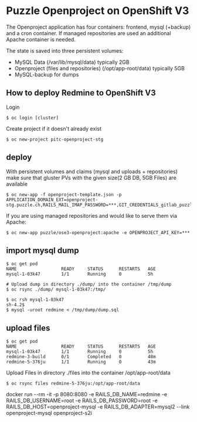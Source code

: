 # Puzzle Openproject on OpenShift V3

The Openproject application has four containers: frontend, mysql (+backup) and a cron container. If managed repositories are used an additional Apache container is needed.

The state is saved into three persistent volumes:
* MySQL Data (/var/lib/mysql/data) typically 2GB
* Openproject (files and repositories) (/opt/app-root/data) typically 5GB
* MySQL-backup for dumps

## How to deploy Redmine to OpenShift V3
Login
```
$ oc login [cluster]
```

Create project if it doesn't already exist
```
$ oc new-project pitc-openproject-stg
```

## deploy

With persistent volumes and claims (mysql and uploads + repositories) make sure that gluster PVs with the given size(2 GB DB, 5GB Files) are available

```
$ oc new-app -f openproject-template.json -p APPLICATION_DOMAIN_EXT=openproject-stg.puzzle.ch,RAILS_MAIL_IMAP_PASSWORD=***,GIT_CREDENTIALS_gitlab_puzzle_ch=hudson:***
```
If you are using managed repositories and would like to serve them via Apache:
```
$ oc new-app puzzle/ose3-openproject:apache -e OPENPROJECT_API_KEY=***
```

## import mysql dump
```
$ oc get pod
NAME                 READY     STATUS      RESTARTS   AGE
mysql-1-03k47        1/1       Running     0          5h

# Upload dump in directory ./dump/ into the container /tmp/dump
$ oc rsync ./dump/ mysql-1-03k47:/tmp/

$ oc rsh mysql-1-03k47
sh-4.2$
$ mysql -uroot redmine < /tmp/dump/dump.sql
```

## upload files
```
$ oc get pod
NAME                 READY     STATUS      RESTARTS   AGE
mysql-1-03k47        1/1       Running     0          5h
redmine-3-build      0/1       Completed   0          48m
redmine-5-376ju      1/1       Running     0          43m

```
Upload Files in directory ./files into the container /opt/app-root/data
```
$ oc rsync files redmine-5-376ju:/opt/app-root/data
```



docker run --rm -it -p 8080:8080 -e RAILS_DB_NAME=redmine -e RAILS_DB_USERNAME=root -e RAILS_DB_PASSWORD=root -e RAILS_DB_HOST=openproject-mysql -e RAILS_DB_ADAPTER=mysql2 --link openproject-mysql openproject-s2i


